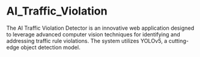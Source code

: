 # AI_Traffic_Violation
The AI Traffic Violation Detector is an innovative web application designed to leverage advanced computer vision techniques for identifying and addressing traffic rule violations. The system utilizes YOLOv5, a cutting-edge object detection model.
